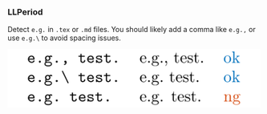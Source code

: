 <!-- markdownlint-disable MD041 -->
<!-- detect `e.g.` -->

### LLPeriod

Detect `e.g.` in `.tex` or `.md` files.
You should likely add a comma like `e.g.,` or use `e.g.\` to avoid spacing issues.

![rules/LLPeriod](rules/LLPeriod/LLPeriod.png)
